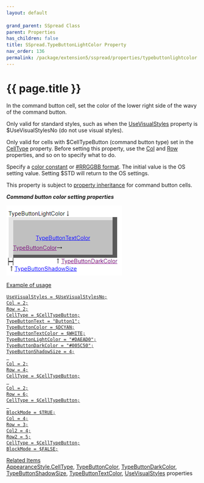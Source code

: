 ```yaml
---
layout: default

grand_parent: SSpread Class
parent: Properties
has_children: false
title: SSpread.TypeButtonLightColor Property
nav_order: 136
permalink: /package/extension5/sspread/properties/typebuttonlightcolor
---
```

# {{ page.title }}

In the command button cell, set the color of the lower right side of the wavy of the command button.

Only valid for standard styles, such as when the <a href="/package/extension5/sspread/properties/usevisualstyles">UseVisualStyles</a> property is $UseVisualStylesNo (do not use visual styles).

Only valid for cells with $CellTypeButton (command button type) set in the <a href="/package/extension5/sspread/properties/celltype">CellType</a> property.
Before setting this property, use the <a href="/package/extension5/sspread/properties/col">Col</a> and <a href="/package/extension5/sspread/properties/row">Row</a> properties, and so on to specify what to do.

Specify a <a href="/base/color">color constant</a> or <a href="package/extension5/sspread/#this-classs-unique-color-handling-rrggbb-format">#RRGGBB format</a>.
The initial value is the OS setting value. Setting $STD will return to the OS settings.

This property is subject to <a href="/package/extension5/sspread/properties/celltype#property-inheritance-for-each-cell-data-type">property inheritance</a> for command button cells.

***Command button color setting properties***

<a href="/img/Package/Ext5-SSpread-TypeButtonLightColor.PNG" target="_blank">
<img src="/img/Package/Ext5-SSpread-TypeButtonLightColor.PNG" alt="login image">

Example of usage<br>
```
UseVisualStyles = $UseVisualStylesNo;
Col = 2;
Row = 2;
CellType = $CellTypeButton;
TypeButtonText = "Button1";
TypeButtonColor = $DCYAN;
TypeButtonTextColor = $WHITE;
TypeButtonLightColor = "#DAEAD0";
TypeButtonDarkColor = "#005C50";
TypeButtonShadowSize = 4;
 
Col = 2;
Row = 4;
CellType = $CellTypeButton;
 
Col = 2;
Row = 6;
CellType = $CellTypeButton;
 
BlockMode = $TRUE;
Col = 4;
Row = 3;
Col2 = 4;
Row2 = 5;
CellType = $CellTypeButton;
BlockMode = $FALSE;
```

Related Items<br>
<a href="/package/extension5/sspread/properties/apperancestyle">AppearanceStyle</a>,<a href="/package/extension5/sspread/properties/celltype">CellType</a>, <a href="/package/extension5/sspread/properties/typebuttoncolor">TypeButtonColor</a>, <a href="/package/extension5/sspread/properties/typebuttondarkcolor">TypeButtonDarkColor</a>, <a href="/package/extension5/sspread/properties/typebuttonshadowsize">TypeButtonShadowSize</a>, <a href="/package/extension5/sspread/properties/typebuttontextcolor">TypeButtonTextColor</a>, <a href="/package/extension5/sspread/properties/usevisualstyles">UseVisualStyles</a> properties
